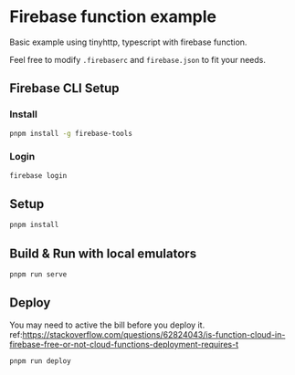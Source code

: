 # Firebase function example

Basic example using tinyhttp, typescript with firebase function.

Feel free to modify `.firebaserc` and `firebase.json` to fit your needs.

## Firebase CLI Setup

### Install

```sh
pnpm install -g firebase-tools
```

### Login

```sh
firebase login
```

## Setup

```sh
pnpm install
```

## Build & Run with local emulators

```sh
pnpm run serve
```

## Deploy

You may need to active the bill before you deploy it.
ref:https://stackoverflow.com/questions/62824043/is-function-cloud-in-firebase-free-or-not-cloud-functions-deployment-requires-t

```sh
pnpm run deploy
```
